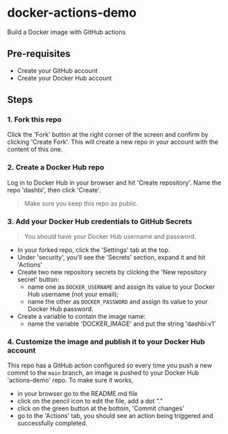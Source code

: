 # docker-actions-demo
Build a Docker image with GitHub actions

## Pre-requisites

* Create your GitHub account
* Create your Docker Hub account

## Steps

### 1. Fork this repo
Click the 'Fork' button at the right corner of the screen and confirm by clicking 'Create Fork'.
This will create a new repo in your account with the content of this one.

### 2. Create a Docker Hub repo

Log in to Docker Hub in your browser and hit 'Create repository'. Name the repo 'dashbi', then click 'Create'.

> Make sure you keep this repo as public.


### 3. Add your Docker Hub credentials to GitHub Secrets

> You should have your Docker Hub username and password.

* In your forked repo, click the 'Settings' tab at the top.
* Under 'security', you'll see the 'Secrets' section, expand it and hit 'Actions'
* Create two new repository secrets by clicking the 'New repository secret' button:
  * name one as `DOCKER_USERNAME` and assign its value to your Docker Hub username (not your email);
  * name the other as `DOCKER_PASSWORD` and assign its value to your Docker Hub password.
* Create a variable to contain the image name:
  * name the variable 'DOCKER_IMAGE' and put the string 'dashbi:v1'  

### 4. Customize the image and publish it to your Docker Hub account

This repo has a GitHub action configured so every time you push a new commit to the `main` branch, an image is pushed to your Docker Hub 'actions-demo' repo.
To make sure it works, 
* in your browser go to the README.md file 
* click on the pencil icon to edit the file, add a dot "."
* click on the green button at the bottom, 'Commit changes'
* go to the 'Actions' tab, you should see an action being triggered and successfully completed.
